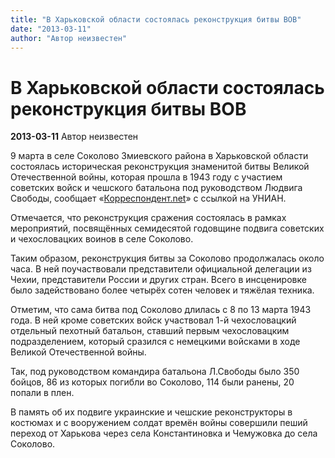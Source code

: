 ```yaml
---
title: "В Харьковской области состоялась реконструкция битвы ВОВ"
date: "2013-03-11"
author: "Автор неизвестен"
---
```


# В Харьковской области состоялась реконструкция битвы ВОВ

**2013-03-11** Автор неизвестен

9 марта в селе Соколово Змиевского района в Харьковской области состоялась историческая реконструкция знаменитой битвы Великой Отечественной войны, которая прошла в 1943 году с участием советских войск и чешского батальона под руководством Людвига Свободы, сообщает «[Корреспондент.net](http://korrespondent.net/)» с ссылкой на УНИАН.

Отмечается, что реконструкция сражения состоялась в рамках мероприятий, посвящённых семидесятой годовщине подвига советских и чехословацких воинов в селе Соколово.

Таким образом, реконструкция битвы за Соколово продолжалась около часа. В ней поучаствовали представители официальной делегации из Чехии, представители России и других стран. Всего в инсценировке было задействовано более четырёх сотен человек и тяжёлая техника.

Отметим, что сама битва под Соколово длилась с 8 по 13 марта 1943 года. В ней кроме советских войск участвовал 1-й чехословацкий отдельный пехотный батальон, ставший первым чехословацким подразделением, который сразился с немецкими войсками в ходе Великой Отечественной войны.

Так, под руководством командира батальона Л.Свободы было 350 бойцов, 86 из которых погибли во Соколово, 114 были ранены, 20 попали в плен.

В память об их подвиге украинские и чешские реконструкторы в костюмах и с вооружением солдат времён войны совершили пеший переход от Харькова через села Константиновка и Чемужовка до села Соколово.